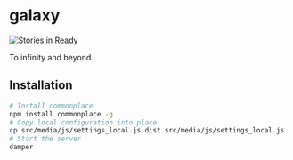 # galaxy

[![Stories in Ready](https://badge.waffle.io/cvan/galaxy.png?label=ready&title=Ready)](https://waffle.io/cvan/galaxy)

To infinity and beyond.


## Installation

```bash
# Install commonplace
npm install commonplace -g
# Copy local configuration into place
cp src/media/js/settings_local.js.dist src/media/js/settings_local.js
# Start the server
damper
```
